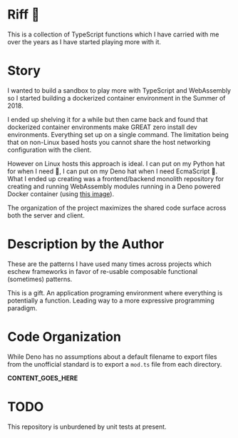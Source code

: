 Riff 🎸
=======

This is a collection of TypeScript functions which I have carried with me over
the years as I have started playing more with it.

Story
=====

I wanted to build a sandbox to play more with TypeScript and WebAssembly so I
started building a dockerized container environment in the Summer of 2018.

I ended up shelving it for a while but then came back and found that dockerized
container environments make GREAT zero install dev environments. Everything set
up on a single command. The limitation being that on non-Linux based hosts you
cannot share the host networking configuration with the client.

However on Linux hosts this approach is ideal. I can put on my Python hat for
when I need 🐍, I can put on my Deno hat when I need EcmaScript 🦕. What I
ended up creating was a frontend/backend monolith repository for creating and
running WebAssembly modules running in a Deno powered Docker container (using
[this image](https://github.com/hayd/deno-docker)).

The organization of the project maximizes the shared code surface across both
the server and client.

Description by the Author
=========================

These are the patterns I have used many times across projects which eschew
frameworks in favor of re-usable composable functional (sometimes) patterns.

This is a gift. An application programing environment where everything is
potentially a function. Leading way to a more expressive programming paradigm.

Code Organization
=================

While Deno has no assumptions about a default filename to export files from the
unofficial standard is to export a `mod.ts` file from each directory.

**CONTENT_GOES_HERE**

TODO
====

This repository is unburdened by unit tests at present.

